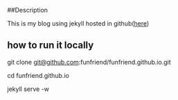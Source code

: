 ##Description

This is my blog using jekyll hosted in github([here](http://funfriend.github.io))

## how to run it locally

git clone git@github.com:funfriend/funfriend.github.io.git

cd funfriend.github.io

jekyll serve -w